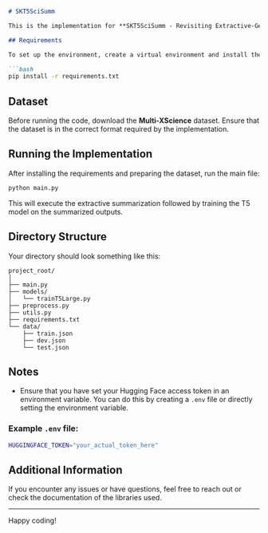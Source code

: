 <!-- ## Setup

To run this project, you need to set your Hugging Face access token in an environment variable. You can do this by creating a `.env` file or directly setting the environment variable.

Example `.env` file:

```bash
HUGGINGFACE_TOKEN="your_actual_token_here"

Here’s a comprehensive `README.md` file that includes the specified content along with necessary sections to ensure clarity and usability.  -->

```markdown
# SKT5SciSumm

This is the implementation for **SKT5SciSumm - Revisiting Extractive-Generative Approach for Multi-Document Scientific Summarization** (Accepted at PACLIC 2024). [Link](#) (https://arxiv.org/abs/2402.17311) .

## Requirements

To set up the environment, create a virtual environment and install the necessary packages:

```bash
pip install -r requirements.txt
```

## Dataset

Before running the code, download the **Multi-XScience** dataset. Ensure that the dataset is in the correct format required by the implementation.

## Running the Implementation

After installing the requirements and preparing the dataset, run the main file:

```bash
python main.py
```

This will execute the extractive summarization followed by training the T5 model on the summarized outputs.

## Directory Structure

Your directory should look something like this:

```
project_root/
│
├── main.py
├── models/
│   └── trainT5Large.py
├── preprocess.py
├── utils.py
├── requirements.txt
└── data/
    ├── train.json
    ├── dev.json
    └── test.json
```

## Notes

- Ensure that you have set your Hugging Face access token in an environment variable. You can do this by creating a `.env` file or directly setting the environment variable.

### Example `.env` file:

```bash
HUGGINGFACE_TOKEN="your_actual_token_here"
```

## Additional Information

If you encounter any issues or have questions, feel free to reach out or check the documentation of the libraries used.

---

Happy coding!
```
